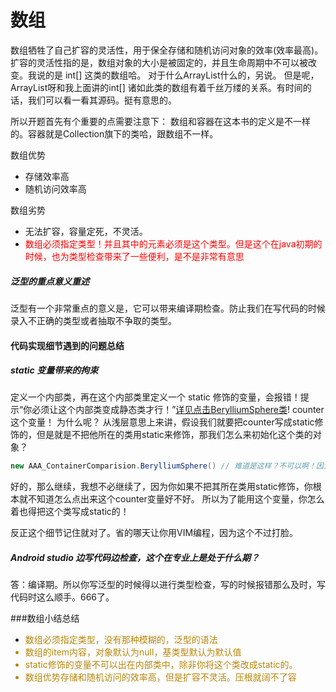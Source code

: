 # 数组
数组牺牲了自己扩容的灵活性，用于保全存储和随机访问对象的效率(效率最高)。扩容的灵活性指的是，数组对象的大小是被固定的，并且生命周期中不可以被改变。我说的是 int[] 这类的数组哈。 对于什么ArrayList什么的，另说。
但是呢，ArrayList呀和我上面讲的int[] 诸如此类的数组有着千丝万缕的关系。有时间的话，我们可以看一看其源码。挺有意思的。

所以开题首先有个重要的点需要注意下： 数组和容器在这本书的定义是不一样的。容器就是Collection旗下的类哈，跟数组不一样。

数组优势
- 存储效率高
- 随机访问效率高

数组劣势
- 无法扩容，容量定死，不灵活。
- <font color=red>数组必须指定类型！并且其中的元素必须是这个类型。但是这个在java初期的时候，也为类型检查带来了一些便利，是不是非常有意思</font>


##### 泛型的重点意义重述
泛型有一个非常重点的意义是，它可以带来编译期检查。防止我们在写代码的时候录入不正确的类型或者抽取不争取的类型。
#### 代码实现细节遇到的问题总结

##### static 变量带来的拘束
定义一个内部类，再在这个内部类里定义一个 static 修饰的变量，会报错！提示“你必须让这个内部类变成静态类才行！”[详见点击BerylliumSphere类](AAA_ContainerComparision.java)!   counter 这个变量！
为什么呢？
从浅层意思上来讲，假设我们就要把counter写成static修饰的，但是就是不把他所在的类用static来修饰，那我们怎么来初始化这个类的对象？
```java
new AAA_ContainerComparision.BerylliumSphere() // 难道是这样？不可以啊！因为直接点出来的，都是静态的！所以你编不过的！
``` 
好的，那么继续，我想不必继续了，因为你如果不把其所在类用static修饰，你根本就不知道怎么点出来这个counter变量好不好。
所以为了能用这个变量，你怎么着也得把这个类写成static的！

反正这个细节记住就对了。省的哪天让你用VIM编程，因为这个不过打脸。

##### Android studio 边写代码边检查，这个在专业上是处于什么期？
答：编译期。所以你写泛型的时候得以进行类型检查，写的时候报错那么及时，写代码时这么顺手。666了。

###数组小结总结
-  <font color=#B8860B font=blod>数组必须指定类型，没有那种模糊的，泛型的语法</color>
- 数组的item内容，对象默认为null，基类型默认为默认值
- static修饰的变量不可以出在内部类中，除非你将这个类改成static的。
- 数组优势存储和随机访问的效率高，但是扩容不灵活。压根就阔不了容